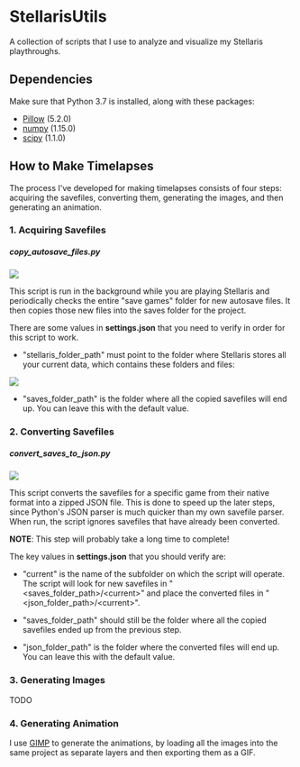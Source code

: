 # StellarisUtils

A collection of scripts that I use to analyze and visualize my Stellaris playthroughs.

## Dependencies

Make sure that Python 3.7 is installed, along with these packages:

- [Pillow](https://pypi.org/project/Pillow/) (5.2.0)
- [numpy](https://pypi.org/project/numpy/) (1.15.0)
- [scipy](https://pypi.org/project/scipy/) (1.1.0)

## How to Make Timelapses

The process I've developed for making timelapses consists of four steps: acquiring the savefiles, converting them, generating the images, and then generating an animation.

### 1. Acquiring Savefiles

##### copy_autosave_files.py

![](https://i.imgur.com/OJYazdU.png)

This script is run in the background while you are playing Stellaris and periodically checks the entire "save games" folder for new autosave files. It then copies those new files into the saves folder for the project. 

There are some values in **settings.json** that you need to verify in order for this script to work. 
 * "stellaris_folder_path" must point to the folder where Stellaris stores all your current data, which contains these folders and files:

![](https://i.imgur.com/foimXIN.png)

 * "saves_folder_path" is the folder where all the copied savefiles will end up. You can leave this with the default value.

### 2. Converting Savefiles

##### convert_saves_to_json.py

![](https://i.imgur.com/GdfS85y.png)

This script converts the savefiles for a specific game from their native format into a zipped JSON file. This is done to speed up the later steps, since Python's JSON parser is much quicker than my own savefile parser. When run, the script ignores savefiles that have already been converted.

**NOTE**: This step will probably take a long time to complete!

The key values in **settings.json** that you should verify are:

* "current" is the name of the subfolder on which the script will operate. The script will look for new savefiles in "&lt;saves_folder_path&gt;/&lt;current&gt;" and place the converted files in "&lt;json_folder_path&gt;/&lt;current&gt;".

* "saves_folder_path" should still be the folder where all the copied savefiles ended up from the previous step.

* "json_folder_path" is the folder where the converted files will end up. You can leave this with the default value.


### 3. Generating Images

TODO

### 4. Generating Animation

I use [GIMP](https://www.gimp.org/) to generate the animations, by loading all the images into the same project as separate layers and then exporting them as a GIF.
